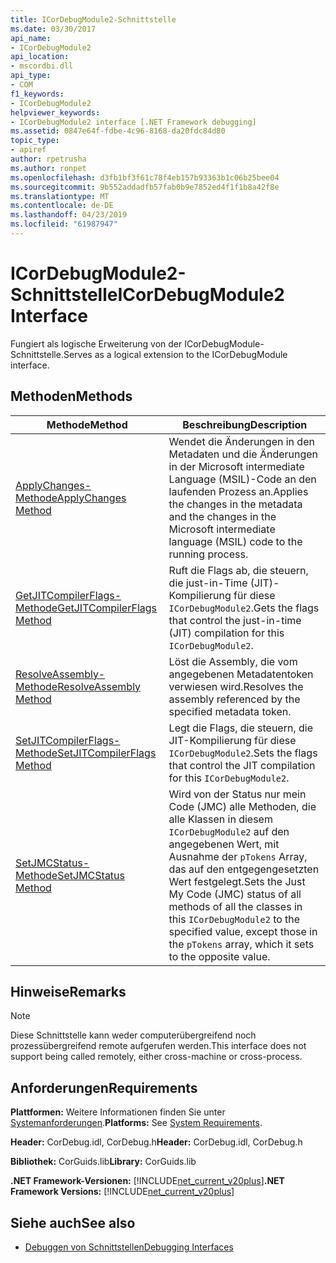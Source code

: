 ```yaml
---
title: ICorDebugModule2-Schnittstelle
ms.date: 03/30/2017
api_name:
- ICorDebugModule2
api_location:
- mscordbi.dll
api_type:
- COM
f1_keywords:
- ICorDebugModule2
helpviewer_keywords:
- ICorDebugModule2 interface [.NET Framework debugging]
ms.assetid: 0847e64f-fdbe-4c96-8168-da20fdc84d80
topic_type:
- apiref
author: rpetrusha
ms.author: ronpet
ms.openlocfilehash: d3fb1bf3f61c78f4eb157b93363b1c06b25bee04
ms.sourcegitcommit: 9b552addadfb57fab0b9e7852ed4f1f1b8a42f8e
ms.translationtype: MT
ms.contentlocale: de-DE
ms.lasthandoff: 04/23/2019
ms.locfileid: "61987947"
---
```

# <a name="icordebugmodule2-interface"></a><span data-ttu-id="898ec-102">ICorDebugModule2-Schnittstelle</span><span class="sxs-lookup"><span data-stu-id="898ec-102">ICorDebugModule2 Interface</span></span>

<span data-ttu-id="898ec-103">Fungiert als logische Erweiterung von der ICorDebugModule-Schnittstelle.</span><span class="sxs-lookup"><span data-stu-id="898ec-103">Serves as a logical extension to the ICorDebugModule interface.</span></span>  
  
## <a name="methods"></a><span data-ttu-id="898ec-104">Methoden</span><span class="sxs-lookup"><span data-stu-id="898ec-104">Methods</span></span>  
  
|<span data-ttu-id="898ec-105">Methode</span><span class="sxs-lookup"><span data-stu-id="898ec-105">Method</span></span>|<span data-ttu-id="898ec-106">Beschreibung</span><span class="sxs-lookup"><span data-stu-id="898ec-106">Description</span></span>|  
|------------|-----------------|  
|[<span data-ttu-id="898ec-107">ApplyChanges-Methode</span><span class="sxs-lookup"><span data-stu-id="898ec-107">ApplyChanges Method</span></span>](../../../../docs/framework/unmanaged-api/debugging/icordebugmodule2-applychanges-method.md)|<span data-ttu-id="898ec-108">Wendet die Änderungen in den Metadaten und die Änderungen in der Microsoft intermediate Language (MSIL)-Code an den laufenden Prozess an.</span><span class="sxs-lookup"><span data-stu-id="898ec-108">Applies the changes in the metadata and the changes in the Microsoft intermediate language (MSIL) code to the running process.</span></span>|  
|[<span data-ttu-id="898ec-109">GetJITCompilerFlags-Methode</span><span class="sxs-lookup"><span data-stu-id="898ec-109">GetJITCompilerFlags Method</span></span>](../../../../docs/framework/unmanaged-api/debugging/icordebugmodule2-getjitcompilerflags-method.md)|<span data-ttu-id="898ec-110">Ruft die Flags ab, die steuern, die just-in-Time (JIT)-Kompilierung für diese `ICorDebugModule2`.</span><span class="sxs-lookup"><span data-stu-id="898ec-110">Gets the flags that control the just-in-time (JIT) compilation for this `ICorDebugModule2`.</span></span>|  
|[<span data-ttu-id="898ec-111">ResolveAssembly-Methode</span><span class="sxs-lookup"><span data-stu-id="898ec-111">ResolveAssembly Method</span></span>](../../../../docs/framework/unmanaged-api/debugging/icordebugmodule2-resolveassembly-method.md)|<span data-ttu-id="898ec-112">Löst die Assembly, die vom angegebenen Metadatentoken verwiesen wird.</span><span class="sxs-lookup"><span data-stu-id="898ec-112">Resolves the assembly referenced by the specified metadata token.</span></span>|  
|[<span data-ttu-id="898ec-113">SetJITCompilerFlags-Methode</span><span class="sxs-lookup"><span data-stu-id="898ec-113">SetJITCompilerFlags Method</span></span>](../../../../docs/framework/unmanaged-api/debugging/icordebugmodule2-setjitcompilerflags-method.md)|<span data-ttu-id="898ec-114">Legt die Flags, die steuern, die JIT-Kompilierung für diese `ICorDebugModule2`.</span><span class="sxs-lookup"><span data-stu-id="898ec-114">Sets the flags that control the JIT compilation for this `ICorDebugModule2`.</span></span>|  
|[<span data-ttu-id="898ec-115">SetJMCStatus-Methode</span><span class="sxs-lookup"><span data-stu-id="898ec-115">SetJMCStatus Method</span></span>](../../../../docs/framework/unmanaged-api/debugging/icordebugmodule2-setjmcstatus-method.md)|<span data-ttu-id="898ec-116">Wird von der Status nur mein Code (JMC) alle Methoden, die alle Klassen in diesem `ICorDebugModule2` auf den angegebenen Wert, mit Ausnahme der `pTokens` Array, das auf den entgegengesetzten Wert festgelegt.</span><span class="sxs-lookup"><span data-stu-id="898ec-116">Sets the Just My Code (JMC) status of all methods of all the classes in this `ICorDebugModule2` to the specified value, except those in the `pTokens` array, which it sets to the opposite value.</span></span>|  
  
## <a name="remarks"></a><span data-ttu-id="898ec-117">Hinweise</span><span class="sxs-lookup"><span data-stu-id="898ec-117">Remarks</span></span>  
  
> [!NOTE]
>  <span data-ttu-id="898ec-118">Diese Schnittstelle kann weder computerübergreifend noch prozessübergreifend remote aufgerufen werden.</span><span class="sxs-lookup"><span data-stu-id="898ec-118">This interface does not support being called remotely, either cross-machine or cross-process.</span></span>  
  
## <a name="requirements"></a><span data-ttu-id="898ec-119">Anforderungen</span><span class="sxs-lookup"><span data-stu-id="898ec-119">Requirements</span></span>  
 <span data-ttu-id="898ec-120">**Plattformen:** Weitere Informationen finden Sie unter [Systemanforderungen](../../../../docs/framework/get-started/system-requirements.md).</span><span class="sxs-lookup"><span data-stu-id="898ec-120">**Platforms:** See [System Requirements](../../../../docs/framework/get-started/system-requirements.md).</span></span>  
  
 <span data-ttu-id="898ec-121">**Header:** CorDebug.idl, CorDebug.h</span><span class="sxs-lookup"><span data-stu-id="898ec-121">**Header:** CorDebug.idl, CorDebug.h</span></span>  
  
 <span data-ttu-id="898ec-122">**Bibliothek:** CorGuids.lib</span><span class="sxs-lookup"><span data-stu-id="898ec-122">**Library:** CorGuids.lib</span></span>  
  
 <span data-ttu-id="898ec-123">**.NET Framework-Versionen:** [!INCLUDE[net_current_v20plus](../../../../includes/net-current-v20plus-md.md)]</span><span class="sxs-lookup"><span data-stu-id="898ec-123">**.NET Framework Versions:** [!INCLUDE[net_current_v20plus](../../../../includes/net-current-v20plus-md.md)]</span></span>  
  
## <a name="see-also"></a><span data-ttu-id="898ec-124">Siehe auch</span><span class="sxs-lookup"><span data-stu-id="898ec-124">See also</span></span>

- [<span data-ttu-id="898ec-125">Debuggen von Schnittstellen</span><span class="sxs-lookup"><span data-stu-id="898ec-125">Debugging Interfaces</span></span>](../../../../docs/framework/unmanaged-api/debugging/debugging-interfaces.md)
